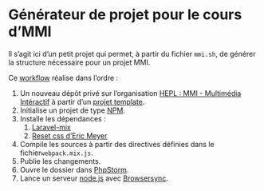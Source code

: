 # Générateur de projet pour le cours d’MMI



Il s’agit ici d’un petit projet qui permet, à partir du fichier `mmi.sh`, de générer la structure nécessaire pour un projet MMI. 

Ce [workflow](https://www.alfredapp.com/workflows/) réalise dans l’ordre : 

1. Un nouveau dépôt privé sur l’organisation [HEPL : MMI - Multimédia Intéractif](https://github.com/hepl-mmi) à partir d’un [projet template](https://github.com/hepl-mmi/template-teacher).
2. Initialise un projet de type [NPM](https://www.npmjs.com). 
3. Installe les dépendances : 
   1. [Laravel-mix](https://laravel-mix.com)
   2. [Reset css d’Eric Meyer](https://www.npmjs.com/package/reset-css)
4. Compile les sources à partir des directives définies dans le fichier`webpack.mix.js`. 
5. Publie les changements. 
6. Ouvre le dossier dans [PhpStorm](https://www.jetbrains.com/phpstorm).
7. Lance un serveur [node.js](https://nodejs.org/en/) avec [Browsersync](https://browsersync.io).











